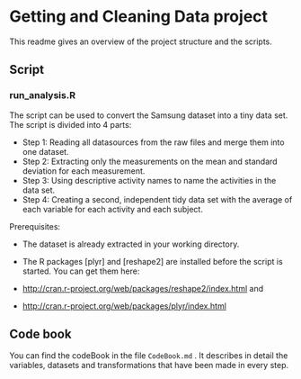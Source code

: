# Getting and Cleaning Data project

This readme gives an overview of the project structure and the scripts.

## Script

### run_analysis.R

The script can be used to convert the Samsung dataset into a tiny data set. The script is divided into 4 parts:

* Step 1: Reading all datasources from the raw files and merge them into one dataset.
* Step 2: Extracting only the measurements on the mean and standard deviation for each measurement.
* Step 3: Using descriptive activity names to name the activities in the data set.
* Step 4: Creating a second, independent tidy data set with the average of each variable for each activity and each subject. 

Prerequisites:

* The dataset is already extracted in your working directory.
* The R packages [plyr] and [reshape2] are installed before the script is started. You can get them here:

* http://cran.r-project.org/web/packages/reshape2/index.html and
* http://cran.r-project.org/web/packages/plyr/index.html

## Code book

You can find the codeBook in the file `CodeBook.md` . It describes in detail the variables, datasets and transformations that have been made in every step.